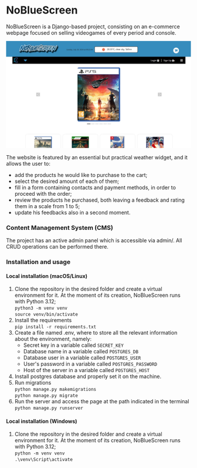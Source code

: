 # NoBlueScreen

NoBlueScreen is a Django-based project, consisting on an e-commerce webpage focused on selling videogames of every
period and console.<br>

![nobluescreen_main.jpg](nobluescreen_main.jpg)

The website is featured by an essential but practical weather widget, and it allows the user to:
 <ul>
<li>add the products he would like to purchase to the cart;</li>
<li>select the desired amount of each of them;</li>
<li>fill in a form containing contacts and payment methods, in order to proceed with the order;</li>
<li>review the products he purchased, both leaving a feedback and rating them in a scale from 1 to 5;</li>
<li>update his feedbacks also in a second moment.</li>
</ul>

<h3>Content Management System (CMS)</h3>
The project has an active admin panel which is accessible via admin/. All CRUD operations can be performed there.<br>

<h3>Installation and usage</h3>
<h4>Local installation (macOS/Linux)</h4>
<ol>
<li>Clone the repository in the desired folder and create a virtual environment for it. At the moment of its creation, NoBlueScreen runs with Python 3.12;<br>
<code>python3 -m venv venv</code><br>
<code>source venv/bin/activate</code></li>
<li>Install the requirements<br>
<code>pip install -r requirements.txt</code></li>
<li>Create a file named .env, where to store all the relevant information about the environment, namely:<br>
<ul>
<li>Secret key in a variable called <code>SECRET_KEY</code></li>
<li>Database name in a variable called <code>POSTGRES_DB</code></li>
<li>Database user in a variable called <code>POSTGRES_USER</code></li>
<li>User's password in a variable called <code>POSTGRES_PASSWORD</code></li>
<li>Host of the server in a variable called <code>POSTGRES_HOST</code></li>
</ul>
</li>
<li>
Install postgres database and properly set it on the machine.
</li>
<li>
Run migrations<br>
<code>python manage.py makemigrations</code><br>
<code>python manage.py migrate</code>
</li>
<li>
Run the server and access the page at the path indicated in the terminal<br>
<code>python manage.py runserver</code><br>
</li>
</ol>
<h4>Local installation (Windows)</h4>

<ol>
<li>Clone the repository in the desired folder and create a virtual environment for it. At the moment of its creation, NoBlueScreen runs with Python 3.12;<br>
<code>python -m venv venv</code><br>
<code>.\venv\Script\activate</code></li>
</ol>
